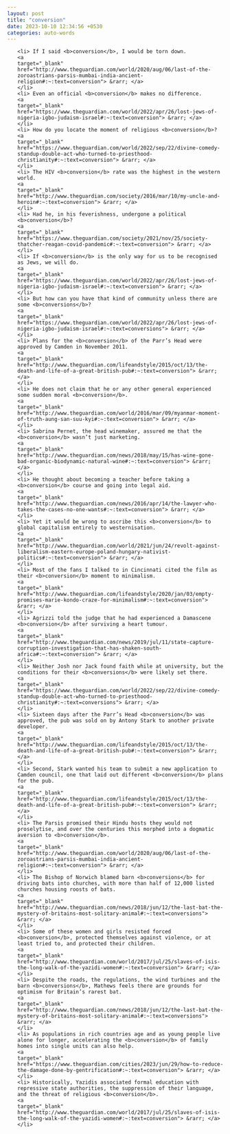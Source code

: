 ```yaml
---
layout: post
title: "conversion"
date: 2023-10-10 12:34:56 +0530
categories: auto-words
---
```

<ol>

    <li> If I said <b>conversion</b>, I would be torn down.
    <a 
    target="_blank" 
    href="http://www.theguardian.com/world/2020/aug/06/last-of-the-zoroastrians-parsis-mumbai-india-ancient-religion#:~:text=conversion"> &rarr; </a>
    </li>
    <li> Even an official <b>conversion</b> makes no difference.
    <a 
    target="_blank" 
    href="https://www.theguardian.com/world/2022/apr/26/lost-jews-of-nigeria-igbo-judaism-israel#:~:text=conversion"> &rarr; </a>
    </li>
    <li> How do you locate the moment of religious <b>conversion</b>?
    <a 
    target="_blank" 
    href="https://www.theguardian.com/world/2022/sep/22/divine-comedy-standup-double-act-who-turned-to-priesthood-christianity#:~:text=conversion"> &rarr; </a>
    </li>
    <li> The HIV <b>conversion</b> rate was the highest in the western world.
    <a 
    target="_blank" 
    href="http://www.theguardian.com/society/2016/mar/10/my-uncle-and-heroin#:~:text=conversion"> &rarr; </a>
    </li>
    <li> Had he, in his feverishness, undergone a political <b>conversion</b>?
    <a 
    target="_blank" 
    href="https://www.theguardian.com/society/2021/nov/25/society-thatcher-reagan-covid-pandemic#:~:text=conversion"> &rarr; </a>
    </li>
    <li> If <b>conversion</b> is the only way for us to be recognised as Jews, we will do.
    <a 
    target="_blank" 
    href="https://www.theguardian.com/world/2022/apr/26/lost-jews-of-nigeria-igbo-judaism-israel#:~:text=conversion"> &rarr; </a>
    </li>
    <li> But how can you have that kind of community unless there are some <b>conversions</b>?
    <a 
    target="_blank" 
    href="https://www.theguardian.com/world/2022/apr/26/lost-jews-of-nigeria-igbo-judaism-israel#:~:text=conversions"> &rarr; </a>
    </li>
    <li> Plans for the <b>conversion</b> of the Parr’s Head were approved by Camden in November 2011.
    <a 
    target="_blank" 
    href="http://www.theguardian.com/lifeandstyle/2015/oct/13/the-death-and-life-of-a-great-british-pub#:~:text=conversion"> &rarr; </a>
    </li>
    <li> He does not claim that he or any other general experienced some sudden moral <b>conversion</b>.
    <a 
    target="_blank" 
    href="http://www.theguardian.com/world/2016/mar/09/myanmar-moment-of-truth-aung-san-suu-kyi#:~:text=conversion"> &rarr; </a>
    </li>
    <li> Sabrina Pernet, the head winemaker, assured me that the <b>conversion</b> wasn’t just marketing.
    <a 
    target="_blank" 
    href="http://www.theguardian.com/news/2018/may/15/has-wine-gone-bad-organic-biodynamic-natural-wine#:~:text=conversion"> &rarr; </a>
    </li>
    <li> He thought about becoming a teacher before taking a <b>conversion</b> course and going into legal aid.
    <a 
    target="_blank" 
    href="http://www.theguardian.com/news/2016/apr/14/the-lawyer-who-takes-the-cases-no-one-wants#:~:text=conversion"> &rarr; </a>
    </li>
    <li> Yet it would be wrong to ascribe this <b>conversion</b> to global capitalism entirely to westernisation.
    <a 
    target="_blank" 
    href="http://www.theguardian.com/world/2021/jun/24/revolt-against-liberalism-eastern-europe-poland-hungary-nativist-politics#:~:text=conversion"> &rarr; </a>
    </li>
    <li> Most of the fans I talked to in Cincinnati cited the film as their <b>conversion</b> moment to minimalism.
    <a 
    target="_blank" 
    href="http://www.theguardian.com/lifeandstyle/2020/jan/03/empty-promises-marie-kondo-craze-for-minimalism#:~:text=conversion"> &rarr; </a>
    </li>
    <li> Agrizzi told the judge that he had experienced a Damascene <b>conversion</b> after surviving a heart tumour.
    <a 
    target="_blank" 
    href="http://www.theguardian.com/news/2019/jul/11/state-capture-corruption-investigation-that-has-shaken-south-africa#:~:text=conversion"> &rarr; </a>
    </li>
    <li> Neither Josh nor Jack found faith while at university, but the conditions for their <b>conversions</b> were likely set there.
    <a 
    target="_blank" 
    href="https://www.theguardian.com/world/2022/sep/22/divine-comedy-standup-double-act-who-turned-to-priesthood-christianity#:~:text=conversions"> &rarr; </a>
    </li>
    <li> Sixteen days after the Parr’s Head <b>conversion</b> was approved, the pub was sold on by Antony Stark to another private developer.
    <a 
    target="_blank" 
    href="http://www.theguardian.com/lifeandstyle/2015/oct/13/the-death-and-life-of-a-great-british-pub#:~:text=conversion"> &rarr; </a>
    </li>
    <li> Second, Stark wanted his team to submit a new application to Camden council, one that laid out different <b>conversion</b> plans for the pub.
    <a 
    target="_blank" 
    href="http://www.theguardian.com/lifeandstyle/2015/oct/13/the-death-and-life-of-a-great-british-pub#:~:text=conversion"> &rarr; </a>
    </li>
    <li> The Parsis promised their Hindu hosts they would not proselytise, and over the centuries this morphed into a dogmatic aversion to <b>conversion</b>.
    <a 
    target="_blank" 
    href="http://www.theguardian.com/world/2020/aug/06/last-of-the-zoroastrians-parsis-mumbai-india-ancient-religion#:~:text=conversion"> &rarr; </a>
    </li>
    <li> The Bishop of Norwich blamed barn <b>conversions</b> for driving bats into churches, with more than half of 12,000 listed churches housing roosts of bats.
    <a 
    target="_blank" 
    href="http://www.theguardian.com/news/2018/jun/12/the-last-bat-the-mystery-of-britains-most-solitary-animal#:~:text=conversions"> &rarr; </a>
    </li>
    <li> Some of these women and girls resisted forced <b>conversion</b>, protected themselves against violence, or at least tried to, and protected their children.
    <a 
    target="_blank" 
    href="http://www.theguardian.com/world/2017/jul/25/slaves-of-isis-the-long-walk-of-the-yazidi-women#:~:text=conversion"> &rarr; </a>
    </li>
    <li> Despite the roads, the regulations, the wind turbines and the barn <b>conversions</b>, Mathews feels there are grounds for optimism for Britain’s rarest bat.
    <a 
    target="_blank" 
    href="http://www.theguardian.com/news/2018/jun/12/the-last-bat-the-mystery-of-britains-most-solitary-animal#:~:text=conversions"> &rarr; </a>
    </li>
    <li> As populations in rich countries age and as young people live alone for longer, accelerating the <b>conversion</b> of family homes into single units can also help.
    <a 
    target="_blank" 
    href="https://www.theguardian.com/cities/2023/jun/29/how-to-reduce-the-damage-done-by-gentrification#:~:text=conversion"> &rarr; </a>
    </li>
    <li> Historically, Yazidis associated formal education with repressive state authorities, the suppression of their language, and the threat of religious <b>conversion</b>.
    <a 
    target="_blank" 
    href="http://www.theguardian.com/world/2017/jul/25/slaves-of-isis-the-long-walk-of-the-yazidi-women#:~:text=conversion"> &rarr; </a>
    </li>